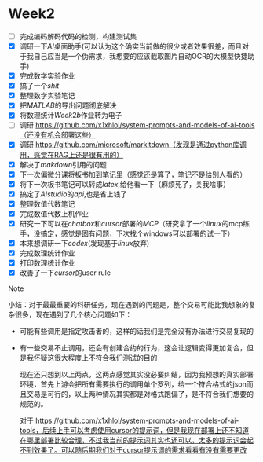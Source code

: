 # Week2

- [ ] 完成编码解码代码的检测，构建测试集
- [x] 调研一下$AI$桌面助手(可以认为这个确实当前做的很少或者效果很差，而且对于我自己应当是一个伪需求，我想要的应该截取图片自动OCR的大模型快捷助手)
- [x] 完成数学实验作业
- [x] 搞了一个$shit$
- [x] 整理数学实验笔记
- [x] 把$MATLAB$的导出问题彻底解决
- [x] 将数理统计$Week2b$作业转为电子
- [ ] 调研 https://github.com/x1xhlol/system-prompts-and-models-of-ai-tools（还没有机会部署这些）
- [x] 调研 https://github.com/microsoft/markitdown（发现是通过python库调用，感觉在RAG上还是很有用的）
- [x] 解决了$makdown$引用的问题
- [x] 下一次偏微分课将板书加到笔记里（感觉还是算了，笔记不是给别人看的）
- [x] 将下一次板书笔记可以转成$latex$,给他看一下（麻烦死了，关我啥事）
- [x] 搞定了$AI studio$的$api$,也是省上钱了
- [x] 整理数值代数笔记
- [x] 完成数值代数上机作业
- [x] 研究一下可以在$chatbox$和$cursor$部署的$MCP$（研究拿了一个$linux$的mcp练手，没搞定，感觉是固有问题，下次找个windows可以部署的试一下）
- [x] 本来想调研一下$codex$(发现基于$linux$放弃)
- [x] 完成数理统计作业
- [x] 打印数理统计作业
- [x] 改善了一下$cursor$的user rule

> [!NOTE]
>
> 小结：对于最最重要的科研任务，现在遇到的问题是，整个交易可能比我想象的复杂很多，现在遇到了几个核心问题如下：
>
> * 可能有些调用是指定攻击者的，这样的话我们是完全没有办法进行交易复现的
>
> * 有一些交易不止调用，还会有创建合约的行为，这会让逻辑变得更加复合，但是我怀疑这很大程度上不符合我们测试的目的
>
>   现在还只想到以上两点，这两点感觉其实没必要纠结，因为我预想的真实部署环境，首先上游会把所有需要执行的调用单个罗列，给一个符合格式的json而且交易是可行的，以上两种情况其实都是对格式跑偏了，是不符合我们想要的规范的。
>
>   对于 https://github.com/x1xhlol/system-prompts-and-models-of-ai-tools，后续上手可以考虑使用cursor的提示词，但是我现在部署上还不知道在哪里部署比较合理，不过我当前的提示词其实也还可以，太多的提示词会起不到效果了。可以随后期我们对于cursor提示词的需求看看有没有需要更改